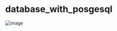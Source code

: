# database_with_posgesql
![image](https://github.com/Hoaihx123/database_with_posgesql/assets/99666261/c98b19b6-7b5c-409a-99b3-4ab59545555d)
